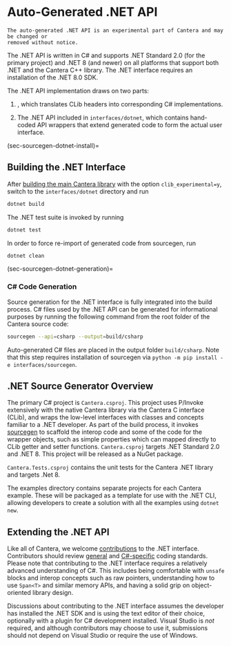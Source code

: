 # Auto-Generated .NET API

```{caution}
The auto-generated .NET API is an experimental part of Cantera and may be changed or
removed without notice.
```

The .NET API is written in C# and supports .NET Standard 2.0 (for the primary project)
and .NET 8 (and newer) on all platforms that support both .NET and the Cantera C++
library. The .NET interface requires an installation of the .NET 8.0 SDK.

The .NET API implementation draws on two parts:

1. [](sec-sourcegen-dotnet-generation), which translates CLib headers into
   corresponding C# implementations.

1. The .NET API included in `interfaces/dotnet`, which contains hand-coded API wrappers
   that extend generated code to form the actual user interface.

(sec-sourcegen-dotnet-install)=
## Building the .NET Interface

After [building the main Cantera library](sec-compiling) with the option
`clib_experimental=y`, switch to the `interfaces/dotnet` directory and run

```bash
dotnet build
```

The .NET test suite is invoked by running

```bash
dotnet test
```

In order to force re-import of generated code from sourcegen, run

```bash
dotnet clean
```

(sec-sourcegen-dotnet-generation)=
### C# Code Generation

Source generation for the .NET interface is fully integrated into the build process.
C# files used by the .NET API can be generated for informational purposes by running the
following command from the root folder of the Cantera source code:

```bash
sourcegen --api=csharp --output=build/csharp
```

Auto-generated C# files are placed in the output folder `build/csharp`. Note that this
step requires installation of sourcegen via
`python -m pip install -e interfaces/sourcegen`.

## .NET Source Generator Overview

The primary C# project is `Cantera.csproj`. This project uses P/Invoke extensively with
the native Cantera library via the Cantera C interface (CLib), and wraps the low-level
interfaces with classes and concepts familiar to a .NET developer. As part of the build
process, it invokes [sourcegen](sourcegen) to scaffold the interop code and some of the
code for the wrapper objects, such as simple properties which can mapped directly to
CLib getter and setter functions. `Cantera.csproj` targets .NET Standard 2.0 and .NET 8.
This project will be released as a NuGet package.

`Cantera.Tests.csproj` contains the unit tests for the Cantera .NET library and targets
.Net 8.

The examples directory contains separate projects for each Cantera example. These will
be packaged as a template for use with the .NET CLI, allowing developers to create a
solution with all the examples using `dotnet new`.

## Extending the .NET API

Like all of Cantera, we welcome [contributions](CONTRIBUTING) to the .NET interface.
Contributors should review [general](sec-style-general) and
[C#-specific](sec-style-csharp) coding standards. Please note that contributing to the
.NET interface requires a relatively advanced understanding of C#.
This includes being comfortable with `unsafe` blocks and interop concepts such as raw
pointers, understanding how to use `Span<T>` and similar memory APIs, and having a solid
grip on object-oriented library design.

Discussions about contributing to the .NET interface assumes the developer has installed
the .NET SDK and is using the text editor of their choice, optionally with a plugin for
C# development installed. Visual Studio is _not_ required, and although contributors
may choose to use it, submissions should not depend on Visual Studio or require
the use of Windows.
